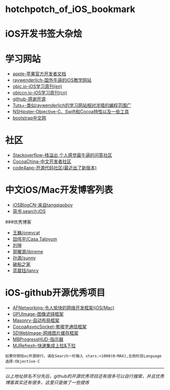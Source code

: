 # hotchpotch_of_iOS_bookmark
# iOS开发书签大杂烩

<!-- create time: 2015-08-21 21:07:11  -->

<!-- This file is created from $MARBOO_HOME/.media/starts/default.md
 本文件由 $MARBOO_HOME/.media/starts/default.md 复制而来 -->

学习网站
====================
- [apple-苹果官方开发者文档](https://developer.apple.com/library/ios/navigation/)
- [raywenderlich-国外牛逼的iOS教学网站](http://www.raywenderlich.com)
- [objc.io-iOS学习周刊(en)](http://www.objc.io)
- [objccn.io-iOS学习周刊(cn)](http://www.objccn.io)
- [github-感谢开源](http://github.com)
- [Tuts+-类似raywenderlich的学习网站相对涉猎的编程范围广](http://tutsplus.com)
- [NSHipster-Objective-C、Swift和Cocoa特性以及一些工具](http://nshipster.cn)
- [bootstrap中文网](http://www.bootcss.com/)

社区
====================
- [Stackoverflow-栈溢出,个人感觉最牛逼的问答社区](http://stackoverflow.com)
- [CocoaChina-中文开发者社区](http://www.cocoachina.com)
- [code4app-开源代码社区(最近出了新版本)](http://code4app.com/portal.php)

中文iOS/Mac开发博客列表
====================
- [iOSBlogCN-来自tangqiaoboy](https://github.com/tangqiaoboy/iOSBlogCN)
- [简书,search:iOS](http://jianchu.com)

###优秀博客
- [王巍/onevcat](http://onev.cat)
- [田伟宇/Casa Taloyum](http://casatwy.com)
- [刘坤](http://blog.cnbluebox.com)
- [郭曜源/ibireme](http://blog.ibireme.com)
- [孙源/sunny](http://blog.sunnyxx.com)
- [破船之家](http://beyondvincent.com)
- [蓝晨钰/lancy](http://gracelancy.com)

iOS-github开源优秀项目
====================
- [AFNetworking-令人愉快的网络开发框架(iOS/Mac)](https://github.com/AFNetworking/AFNetworking)
- [GPUImage-图像滤镜框架](https://github.com/BradLarson/GPUImage)
- [Masonry-自动布局框架](https://github.com/SnapKit/Masonry)
- [CocoaAsyncSocket-套接字通信框架](https://github.com/robbiehanson/CocoaAsyncSocket)
- [SDWebImage-网络图片缓存框架](https://github.com/rs/SDWebImage)
- [MBProgressHUD-指示器](https://github.com/jdg/MBProgressHUD)
- [MJRefresh-快速集成上拉&下拉](https://github.com/CoderMJLee/MJRefresh)

`如果你想找oc开源排行，请在Search一栏输入 stars:>1000(0~MAX),左侧栏目Language选择:Objective-C`

---
*以上地址排名不分先后，github的开源优秀项目还有很多可以自行搜索，并且优秀博客其实还有很多，这里只是做了一些提炼*

